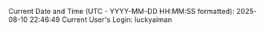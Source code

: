 Current Date and Time (UTC - YYYY-MM-DD HH:MM:SS formatted): 2025-08-10 22:46:49
Current User's Login: luckyaiman
